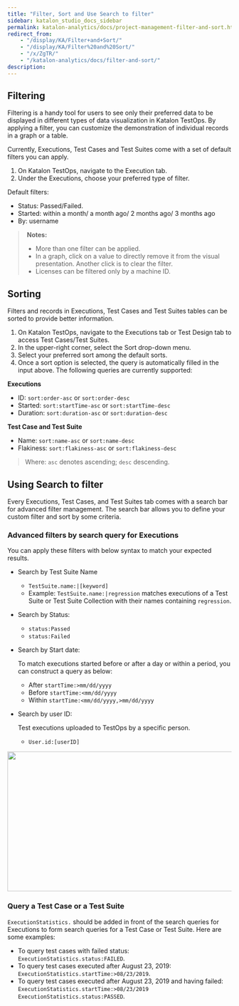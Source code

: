 ```yaml
---
title: "Filter, Sort and Use Search to filter" 
sidebar: katalon_studio_docs_sidebar
permalink: katalon-analytics/docs/project-management-filter-and-sort.html 
redirect_from:
    - "/display/KA/Filter+and+Sort/"
    - "/display/KA/Filter%20and%20Sort/"
    - "/x/ZgTR/"
    - "/katalon-analytics/docs/filter-and-sort/"
description: 
---
```


## Filtering

Filtering is a handy tool for users to see only their preferred data to be displayed in different types of data visualization in Katalon TestOps. By applying a filter, you can customize the demonstration of individual records in a graph or a table.

Currently, Executions, Test Cases and Test Suites come with a set of default filters you can apply.

1. On Katalon TestOps, navigate to the Execution tab.
2. Under the Executions, choose your preferred type of filter.

Default filters:

* Status: Passed/Failed.
* Started: within a month/ a month ago/ 2 months ago/ 3 months ago
* By: username

> **Notes:**
>
>* More than one filter can be applied.
>* In a graph, click on a value to directly remove it from the visual presentation. Another click is to clear the filter.
>* Licenses can be filtered only by a machine ID.

## Sorting

Filters and records in Executions, Test Cases and Test Suites tables can be sorted to provide better information.

1. On Katalon TestOps, navigate to the Executions tab or Test Design tab to access Test Cases/Test Suites.
2. In the upper-right corner, select the Sort drop-down menu.
3. Select your preferred sort among the default sorts.
4. Once a sort option is selected, the query is automatically filled in the input above. The following queries are currently supported:

**Executions**

* ID: `sort:order-asc` or `sort:order-desc`
* Started: `sort:startTime-asc` or `sort:startTime-desc`
* Duration: `sort:duration-asc` or `sort:duration-desc`

**Test Case and Test Suite**

* Name: `sort:name-asc` or `sort:name-desc`
* Flakiness: `sort:flakiness-asc` or `sort:flakiness-desc`

> Where: `asc` denotes ascending; `desc` descending.

## Using Search to filter

Every Executions, Test Cases, and Test Suites tab comes with a search bar for advanced filter management. The search bar allows you to define your custom filter and sort by some criteria.

### Advanced filters by search query for Executions

You can apply these filters with below syntax to match your expected results.

* Search by Test Suite Name
  * `TestSuite.name:|[keyword]`
  * Example: `TestSuite.name:|regression` matches executions of a Test Suite or Test Suite Collection with their names containing `regression`.

* Search by Status:
  * `status:Passed`
  * `status:Failed`

* Search by Start date:

  To match executions started before or after a day or within a period, you can construct a query as below:
  * After `startTime:>mm/dd/yyyy`
  * Before `startTime:<mm/dd/yyyy`
  * Within `startTime:<mm/dd/yyyy,>mm/dd/yyyy`

* Search by user ID:

  Test executions uploaded to TestOps by a specific person.
  * `User.id:[userID]`

<img src="https://github.com/katalon-studio/docs-images/raw/master/katalon-analytics/docs/filter-and-sort/searchbar.png"  width="1144" height="314">

### Query a Test Case or a Test Suite

`ExecutionStatistics.` should be added in front of the search queries for Executions to form search queries for a Test Case or Test Suite. Here are some examples:

* To query test cases with failed status: `ExecutionStatistics.status:FAILED`.
* To query test cases executed after August 23, 2019: `ExecutionStatistics.startTime:>08/23/2019`.
* To query test cases executed after August 23, 2019 and having failed: `ExecutionStatistics.startTime:>08/23/2019 ExecutionStatistics.status:PASSED`.
